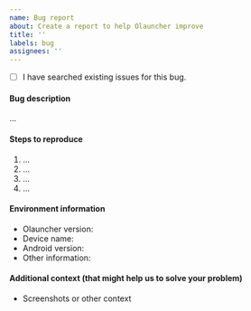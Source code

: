 ```yaml
---
name: Bug report
about: Create a report to help Olauncher improve
title: ''
labels: bug
assignees: ''
---
```


- [ ] I have searched existing issues for this bug.

#### Bug description

...

#### Steps to reproduce

1. ...
2. ...
3. ...
4. ...

#### Environment information

- Olauncher version:
- Device name:
- Android version:
- Other information:

#### Additional context (that might help us to solve your problem)

- Screenshots or other context
